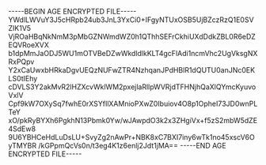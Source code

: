 -----BEGIN AGE ENCRYPTED FILE-----
YWdlLWVuY3J5cHRpb24ub3JnL3YxCi0+IFgyNTUxOSB5UjBZczRzQ1E0SVZIK1V5
VjROaHBqNkNmM3pMbGZNWmdWZ0h1QThhSEFrCkhiUXdDdkZBL0R6eDZEQVRoeXVX
b1dpMmJaODJ5WU1mOTVBeDZwWkdldlkKLT4gcFlAdi1ncmVhc2UgVksgNXRxPQpv
Y2xCaUwxbHRkaDgvUEQzNUFwZTR4NzhqanJPdHBlR1dQUTU0anJNc0EKLS0tIEhy
cDVLS3Y2akMvR2lHZXcvWklWM2pxejlaRllpWVRjdTFHNjhQaXlQYmcKyuvoVxlV
Cpf9kW7OXySq7fwhE0rXSYfIlXAMnioPXwZ0Ibuiov4O8p1OpheI73JD0wnPLTeY
xO/pkRyBYXh6PgkhN13Pbmk0Yw/wJAwpdO3k2x3ZHgiVx+f5zS2mbW5dZE4SdEw8
9U6YBHCeHdLuDsLU+SvyZg2nAwPr+NBK8xC7BXI7iny6wTk1no45xscV6OyTMYBR
/kGPpmQcVs0n/t3eg4K1z6enlj2Jdt1jMA==
-----END AGE ENCRYPTED FILE-----
